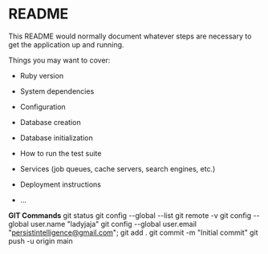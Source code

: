 # README

This README would normally document whatever steps are necessary to get the
application up and running.

Things you may want to cover:

* Ruby version

* System dependencies

* Configuration

* Database creation

* Database initialization

* How to run the test suite

* Services (job queues, cache servers, search engines, etc.)

* Deployment instructions

* ...

**GIT Commands**
git status
git config --global --list
git remote -v
git config --global user.name "ladyjaja" 
git config --global user.email "persistintelligence@gmail.com";
git add .
git commit -m "Initial commit"
git push -u origin main
